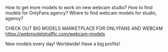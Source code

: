 How to get more models to work on new webcam studio?
How to find models for OnlyFans agency?
Where to find webcam models for studio, agency?

CHECK OUT BIG MODELS MARKETPLACE FOR ONLYFANS AND WEBCAM
https://webmodelstraffic.com/webcam-models

New models every day! Worldwide! Have a big profits!
